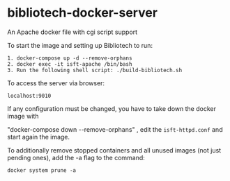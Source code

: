 # bibliotech-docker-server
An Apache docker file with cgi script support

To start the image and setting up Bibliotech to run: 

    1. docker-compose up -d --remove-orphans
    2. docker exec -it isft-apache /bin/bash
    3. Run the following shell script: ./build-bibliotech.sh

To access the server via browser: 

    localhost:9010

If any configuration must be changed, you have to take down the docker image with

"docker-compose down --remove-orphans" ,  edit the `isft-httpd.conf` and start again the image.

To additionally remove stopped containers and all unused images (not just pending ones), add the -a flag to the command:

    docker system prune -a
